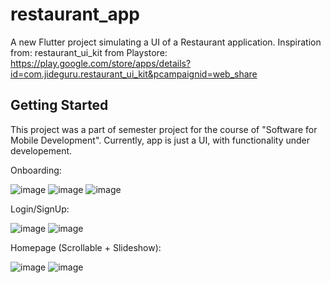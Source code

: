 # restaurant_app

A new Flutter project simulating a UI of a Restaurant application.
Inspiration from: restaurant_ui_kit from Playstore: https://play.google.com/store/apps/details?id=com.jideguru.restaurant_ui_kit&pcampaignid=web_share

## Getting Started

This project was a part of semester project for the course of "Software for Mobile Development". Currently, app is just a UI, with functionality under developement. 


Onboarding:

![image](https://github.com/ZARRAR-1/restaurant_app/assets/106697920/4a3f57f1-6e1c-4bfc-97c6-45ef25570f37) 
![image](https://github.com/ZARRAR-1/restaurant_app/assets/106697920/bb56f07f-b834-4eb1-b25e-d41d1fc59d07)
![image](https://github.com/ZARRAR-1/restaurant_app/assets/106697920/e3325f51-ab35-4fec-9c3c-3d9e6dfe868e)


Login/SignUp: 

![image](https://github.com/ZARRAR-1/restaurant_app/assets/106697920/8e530d9f-d80e-4878-a46c-2c5dcdfc685b) 
![image](https://github.com/ZARRAR-1/restaurant_app/assets/106697920/273ae315-ef44-4c9d-ae35-8df3bb7b9696)


Homepage (Scrollable + Slideshow):

![image](https://github.com/ZARRAR-1/restaurant_app/assets/106697920/565d8422-eb52-4ff1-bdbc-0e1eb565910a)
![image](https://github.com/ZARRAR-1/restaurant_app/assets/106697920/c82b68ae-1824-4e0b-b909-33dc65ba10af)








